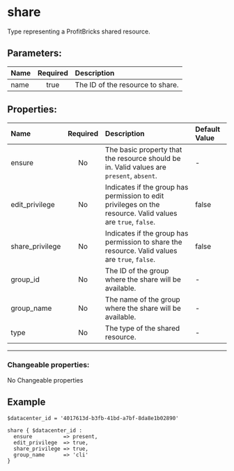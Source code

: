 # share

Type representing a ProfitBricks shared resource.

## Parameters:

| Name | Required | Description |
| :--- | :-: | :--- |
| name | true | The ID of the resource to share.   |

## Properties:

| Name | Required | Description | Default Value |
| :--- | :-: | :--- | :--- |
| ensure | No | The basic property that the resource should be in.  Valid values are `present`, `absent`.  | - |
| edit_privilege | No | Indicates if the group has permission to edit privileges on the resource.  Valid values are `true`, `false`.  | false |
| share_privilege | No | Indicates if the group has permission to share the resource.  Valid values are `true`, `false`.  | false |
| group_id | No | The ID of the group where the share will be available.   | - |
| group_name | No | The name of the group where the share will be available.   | - |
| type | No | The type of the shared resource.   | - |
***


### Changeable properties:

No Changeable properties


## Example

```text
$datacenter_id = '4017613d-b3fb-41bd-a7bf-8da8e1b02890'

share { $datacenter_id :
  ensure          => present,
  edit_privilege  => true,
  share_privilege => true,
  group_name      => 'cli'
}
```
